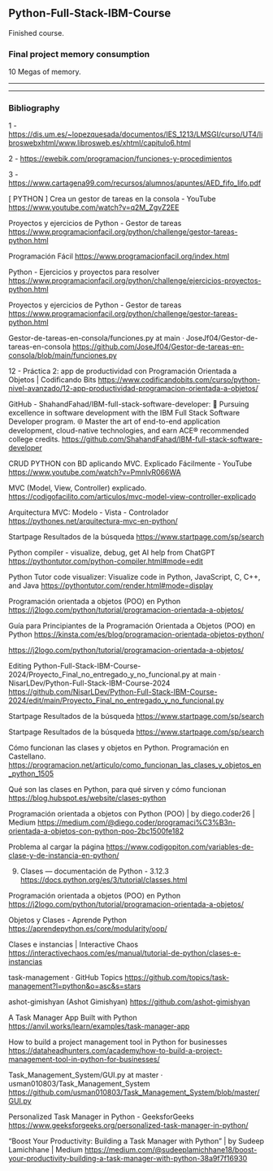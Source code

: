 ## Python-Full-Stack-IBM-Course

Finished course.

### Final project memory consumption
10 Megas of memory.

-----------------------------------------
-----------------------------------------
### Bibliography

1 - https://dis.um.es/~lopezquesada/documentos/IES_1213/LMSGI/curso/UT4/libroswebxhtml/www.librosweb.es/xhtml/capitulo6.html

2  - https://ewebik.com/programacion/funciones-y-procedimientos

3 - https://www.cartagena99.com/recursos/alumnos/apuntes/AED_fifo_lifo.pdf


[ PYTHON ] Crea un gestor de tareas en la consola - YouTube
https://www.youtube.com/watch?v=q2M_ZgvZ2EE

Proyectos y ejercicios de Python - Gestor de tareas
https://www.programacionfacil.org/python/challenge/gestor-tareas-python.html

Programación Fácil
https://www.programacionfacil.org/index.html

Python - Ejercicios y proyectos para resolver
https://www.programacionfacil.org/python/challenge/ejercicios-proyectos-python.html

Proyectos y ejercicios de Python - Gestor de tareas
https://www.programacionfacil.org/python/challenge/gestor-tareas-python.html

Gestor-de-tareas-en-consola/funciones.py at main · JoseJf04/Gestor-de-tareas-en-consola
https://github.com/JoseJf04/Gestor-de-tareas-en-consola/blob/main/funciones.py

12 - Práctica 2: app de productividad con Programación Orientada a Objetos | Codificando Bits
https://www.codificandobits.com/curso/python-nivel-avanzado/12-app-productividad-programacion-orientada-a-objetos/

GitHub - ShahandFahad/IBM-full-stack-software-developer: 🚀 Pursuing excellence in software development with the IBM Full Stack Software Developer program. 🌐 Master the art of end-to-end application development, cloud-native technologies, and earn ACE® recommended college credits.
https://github.com/ShahandFahad/IBM-full-stack-software-developer


CRUD PYTHON con BD aplicando MVC. Explicado Fácilmente - YouTube
https://www.youtube.com/watch?v=PmnIvR066WA

MVC (Model, View, Controller) explicado.
https://codigofacilito.com/articulos/mvc-model-view-controller-explicado

Arquitectura MVC: Modelo - Vista - Controlador
https://pythones.net/arquitectura-mvc-en-python/

Startpage Resultados de la búsqueda
https://www.startpage.com/sp/search

Python compiler - visualize, debug, get AI help from ChatGPT
https://pythontutor.com/python-compiler.html#mode=edit

Python Tutor code visualizer: Visualize code in Python, JavaScript, C, C++, and Java
https://pythontutor.com/render.html#mode=display

Programación orientada a objetos (POO) en Python
https://j2logo.com/python/tutorial/programacion-orientada-a-objetos/

Guía para Principiantes de la Programación Orientada a Objetos (POO) en Python
https://kinsta.com/es/blog/programacion-orientada-objetos-python/

https://j2logo.com/python/tutorial/programacion-orientada-a-objetos/

Editing Python-Full-Stack-IBM-Course-2024/Proyecto_Final_no_entregado_y_no_funcional.py at main · NisarLDev/Python-Full-Stack-IBM-Course-2024
https://github.com/NisarLDev/Python-Full-Stack-IBM-Course-2024/edit/main/Proyecto_Final_no_entregado_y_no_funcional.py

Startpage Resultados de la búsqueda
https://www.startpage.com/sp/search

Startpage Resultados de la búsqueda
https://www.startpage.com/sp/search

Cómo funcionan las clases y objetos en Python. Programación en Castellano.
https://programacion.net/articulo/como_funcionan_las_clases_y_objetos_en_python_1505

Qué son las clases en Python, para qué sirven y cómo funcionan
https://blog.hubspot.es/website/clases-python

Programación orientada a objetos con Python (POO) | by diego.coder26 | Medium
https://medium.com/@diego.coder/programaci%C3%B3n-orientada-a-objetos-con-python-poo-2bc1500fe182

Problema al cargar la página
https://www.codigopiton.com/variables-de-clase-y-de-instancia-en-python/

9. Clases — documentación de Python - 3.12.3
https://docs.python.org/es/3/tutorial/classes.html

Programación orientada a objetos (POO) en Python
https://j2logo.com/python/tutorial/programacion-orientada-a-objetos/

Objetos y Clases - Aprende Python
https://aprendepython.es/core/modularity/oop/

Clases e instancias | Interactive Chaos
https://interactivechaos.com/es/manual/tutorial-de-python/clases-e-instancias

task-management · GitHub Topics
https://github.com/topics/task-management?l=python&o=asc&s=stars

ashot-gimishyan (Ashot Gimishyan)
https://github.com/ashot-gimishyan

A Task Manager App Built with Python
https://anvil.works/learn/examples/task-manager-app

How to build a project management tool in Python for businesses
https://dataheadhunters.com/academy/how-to-build-a-project-management-tool-in-python-for-businesses/

Task_Management_System/GUI.py at master · usman010803/Task_Management_System
https://github.com/usman010803/Task_Management_System/blob/master/GUI.py

Personalized Task Manager in Python - GeeksforGeeks
https://www.geeksforgeeks.org/personalized-task-manager-in-python/

“Boost Your Productivity: Building a Task Manager with Python” | by Sudeep Lamichhane | Medium
https://medium.com/@sudeeplamichhane18/boost-your-productivity-building-a-task-manager-with-python-38a9f7f16930
